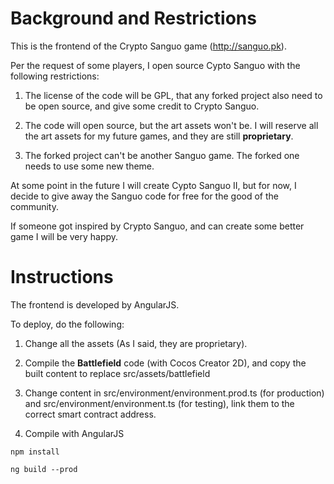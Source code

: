 # Background and Restrictions

This is the frontend of the Crypto Sanguo game (http://sanguo.pk).

Per the request of some players, I open source Cypto Sanguo with the following restrictions:


1) The license of the code will be GPL, that any forked project also need to be open source, and give some credit to Crypto Sanguo.

2) The code will open source, but the art assets won't be. I will reserve all the art assets for my future games, and they are still **proprietary**.

3) The forked project can't be another Sanguo game. The forked one needs to use some new theme.

At some point in the future I will create Cypto Sanguo II, but for now, I decide to give away the Sanguo code for free for the good of the community.

If someone got inspired by Crypto Sanguo, and can create some better game I will be very happy.


# Instructions

The frontend is developed by AngularJS.

To deploy, do the following:

1) Change all the assets (As I said, they are proprietary).

2) Compile the **Battlefield** code (with Cocos Creator 2D), and copy the built content to replace src/assets/battlefield

3) Change content in src/environment/environment.prod.ts (for production) and src/environment/environment.ts (for testing), link them to the correct smart contract address.

4) Compile with AngularJS 

  `npm install`

  `ng build --prod`
